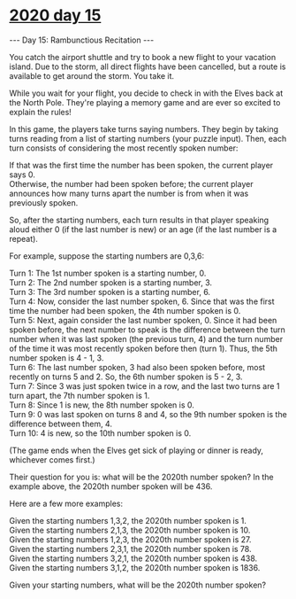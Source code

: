 # [2020 day 15](https://adventofcode.com/2020/day/15)

--- Day 15: Rambunctious Recitation ---

You catch the airport shuttle and try to book a new flight to your vacation island. Due to the storm, all direct flights have been cancelled, but a route is available to get around the storm. You take it.

While you wait for your flight, you decide to check in with the Elves back at the North Pole. They're playing a memory game and are ever so excited to explain the rules!

In this game, the players take turns saying numbers. They begin by taking turns reading from a list of starting numbers (your puzzle input). Then, each turn consists of considering the most recently spoken number:

If that was the first time the number has been spoken, the current player says 0.\
Otherwise, the number had been spoken before; the current player announces how many turns apart the number is from when it was previously spoken.

So, after the starting numbers, each turn results in that player speaking aloud either 0 (if the last number is new) or an age (if the last number is a repeat).

For example, suppose the starting numbers are 0,3,6:

Turn 1: The 1st number spoken is a starting number, 0.\
Turn 2: The 2nd number spoken is a starting number, 3.\
Turn 3: The 3rd number spoken is a starting number, 6.\
Turn 4: Now, consider the last number spoken, 6. Since that was the first time the number had been spoken, the 4th number spoken is 0.\
Turn 5: Next, again consider the last number spoken, 0. Since it had been spoken before, the next number to speak is the difference between the turn number when it was last spoken (the previous turn, 4) and the turn number of the time it was most recently spoken before then (turn 1). Thus, the 5th number spoken is 4 - 1, 3.\
Turn 6: The last number spoken, 3 had also been spoken before, most recently on turns 5 and 2. So, the 6th number spoken is 5 - 2, 3.\
Turn 7: Since 3 was just spoken twice in a row, and the last two turns are 1 turn apart, the 7th number spoken is 1.\
Turn 8: Since 1 is new, the 8th number spoken is 0.\
Turn 9: 0 was last spoken on turns 8 and 4, so the 9th number spoken is the difference between them, 4.\
Turn 10: 4 is new, so the 10th number spoken is 0.

(The game ends when the Elves get sick of playing or dinner is ready, whichever comes first.)

Their question for you is: what will be the 2020th number spoken? In the example above, the 2020th number spoken will be 436.

Here are a few more examples:

Given the starting numbers 1,3,2, the 2020th number spoken is 1.\
Given the starting numbers 2,1,3, the 2020th number spoken is 10.\
Given the starting numbers 1,2,3, the 2020th number spoken is 27.\
Given the starting numbers 2,3,1, the 2020th number spoken is 78.\
Given the starting numbers 3,2,1, the 2020th number spoken is 438.\
Given the starting numbers 3,1,2, the 2020th number spoken is 1836.

Given your starting numbers, what will be the 2020th number spoken?